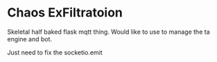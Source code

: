 # Chaos ExFiltratoion

Skeletal half baked flask mqtt thing. Would like to use to manage the ta engine and bot.


Just need to fix the socketio.emit
